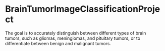# BrainTumorImageClassificationProject
The goal is to accurately distinguish between different types of brain tumors, such as gliomas, meningiomas, and pituitary tumors, or to differentiate between benign and malignant tumors.
